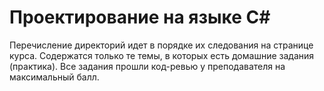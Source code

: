 # Проектирование на языке C#
Перечисление директорий идет в порядке их следования на странице курса. Содержатся только те темы, в которых есть домашние задания (практика). Все задания прошли код-ревью у преподавателя на максимальный балл.
